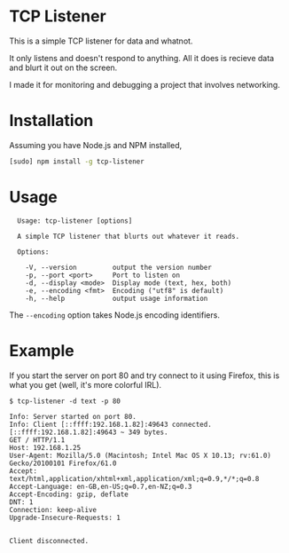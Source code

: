 # TCP Listener

This is a simple TCP listener for data and whatnot.

It only listens and doesn't respond to anything. All it does is recieve data and
blurt it out on the screen.

I made it for monitoring and debugging a project that involves networking.

# Installation
Assuming you have Node.js and NPM installed,

```bash
[sudo] npm install -g tcp-listener
```

# Usage
```
  Usage: tcp-listener [options]

  A simple TCP listener that blurts out whatever it reads.

  Options:

    -V, --version         output the version number
    -p, --port <port>     Port to listen on
    -d, --display <mode>  Display mode (text, hex, both)
    -e, --encoding <fmt>  Encoding ("utf8" is default)
    -h, --help            output usage information
```

The `--encoding` option takes Node.js encoding identifiers.

# Example
If you start the server on port 80 and try connect to it using Firefox, this is what you get (well, it's more colorful IRL).

```
$ tcp-listener -d text -p 80

Info: Server started on port 80.
Info: Client [::ffff:192.168.1.82]:49643 connected.
[::ffff:192.168.1.82]:49643 ~ 349 bytes.
GET / HTTP/1.1
Host: 192.168.1.25
User-Agent: Mozilla/5.0 (Macintosh; Intel Mac OS X 10.13; rv:61.0) Gecko/20100101 Firefox/61.0
Accept: text/html,application/xhtml+xml,application/xml;q=0.9,*/*;q=0.8
Accept-Language: en-GB,en-US;q=0.7,en-NZ;q=0.3
Accept-Encoding: gzip, deflate
DNT: 1
Connection: keep-alive
Upgrade-Insecure-Requests: 1


Client disconnected.

```